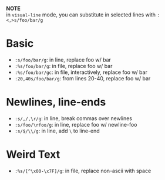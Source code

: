 **NOTE**\
in `visual-line` mode, you can substitute in selected lines with `:<,>s/foo/bar/g`

# Basic
- `:s/foo/bar/g`: in line, replace foo w/ bar
- `:%s/foo/bar/g`: in file, replace foo w/ bar
- `:%s/foo/bar/gc`: in file, interactively, replace foo w/ bar
- `:20,40s/foo/bar/g`: from lines 20-40, replace foo w/ bar

# Newlines, line-ends
- `:s/,/,\r/g`: in line, break commas over newlines
- `:s/foo/\rfoo/g`: in line, replace foo w/ newline-foo
- `:s/$/\\/g`: in line, add `\` to line-end

# Weird Text
- `:%s/[^\x00-\x7F]/g`: in file, replace non-ascii with space
